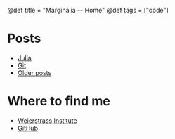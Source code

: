 @def title = "Marginalia -- Home"
@def tags = ["code"]


# Posts
  - [Julia](julia)
  - [Git](git)
  - [Older posts](older-posts)

# Where to find me 
  - [Weierstrass Institute](https://www.wias-berlin.de/people/fuhrmann)
  - [GitHub](https://github.com/j-fu)


